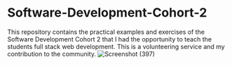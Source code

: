 # Software-Development-Cohort-2
This repository contains the practical examples and exercises of the Software Development Cohort 2 that I had the opportunity to teach the students full stack web development. This is a volunteering service and my contribution to the community.
![Screenshot (397)](https://github.com/Keematics/Software-Development-Cohort-2/assets/92766469/338c944f-c574-4084-acf3-00ff875aa2a7)
